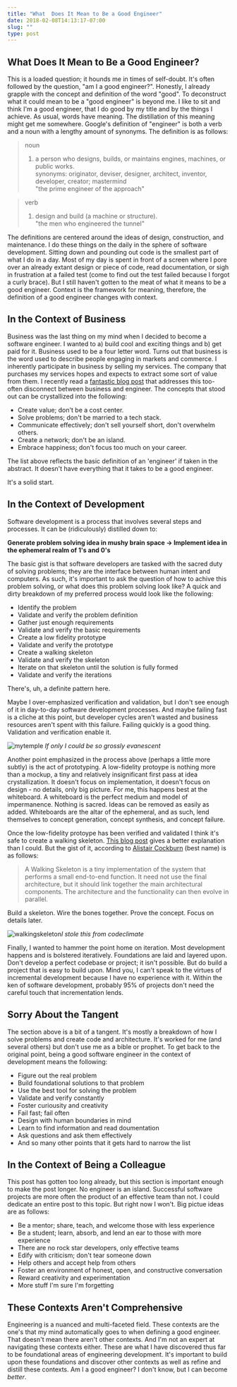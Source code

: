 ```yaml
---
title: "What  Does It Mean to Be a Good Engineer"
date: 2018-02-08T14:13:17-07:00
slug: ""
type: post
---
```


## What Does It Mean to Be a Good Engineer?

This is a loaded question; it hounds me in times of self-doubt. It's often followed by the question, "am I a good engineer?". Honestly, I already grapple with the concept and definition of the word "good". To deconstruct what it could mean to be a "good engineer" is beyond me. I like to sit and think I'm a good engineer, that I do good by my title and by the things I achieve. As usual, words have meaning. The distillation of this meaning might get me somewhere. Google's definition of "engineer" is both a verb and a noun with a lengthy amount of synonyms. The definition is as follows:

> noun  
> 1. a person who designs, builds, or maintains engines, machines, or public works.  
> synonyms:	originator, deviser, designer, architect, inventor, developer, creator; mastermind    
> "the prime engineer of the approach"

> verb  
> 1. design and build (a machine or structure).  
> "the men who engineered the tunnel"  

The definitions are centered around the ideas of design, construction, and maintenance. I do these things on the daily in the sphere of software development. Sitting down and pounding out code is the smallest part of what I do in a day. Most of my day is spent in front of a screen where I pore over an already extant design or piece of code, read documentation, or sigh in frustration at a failed test (come to find out the test failed because I forgot a curly brace). But I still haven't gotten to the meat of what it means to be a good engineer. Context is the framework for meaning, therefore, the definition of a good engineer changes with context.

## In the Context of Business

Business was the last thing on my mind when I decided to become a software engineer. I wanted to a) build cool and exciting things and b) get paid for it. Business used to be a four letter word. Turns out that business is the word used to describe people engaging in markets and commerce. I inherently participate in business by selling my services. The company that purchases my services hopes and expects to extract some sort of value from them. I recently read a [fantastic blog post][kalzumeus] that addresses this too-often disconnect between business and engineer. The concepts that stood out can be crystallized into the following:

- Create value; don't be a cost center.
- Solve problems; don't be married to a tech stack.
- Communicate effectively; don't sell yourself short, don't overwhelm others.
- Create a network; don't be an island.
- Embrace happiness; don't focus too much on your career.

The list above reflects the basic definition of an 'engineer' if taken in the abstract. It doesn't have everything that it takes to be a good engineer. 

It's a solid start. 

## In the Context of Development

Software development is a process that involves several steps and processes. It can be (ridiculously) distilled down to:

**Generate problem solving idea in mushy brain space -> Implement idea in the ephemeral realm of 1's and 0's**

The basic gist is that software developers are tasked with the sacred duty of solving problems; they are the interface between human intent and computers. As such, it's important to ask the question of how to achive this problem solving, or what does this problem solving look like? A quick and dirty breakdown of my preferred process would look like the following:

- Identify the problem
- Validate and verify the problem definition
- Gather just enough requirements
- Validate and verify the basic requirements
- Create a low fidelity prototype
- Validate and verify the prototype
- Create a walking skeleton
- Validate and verify the skeleton
- Iterate on that skeleton until the solution is fully formed
- Validate and verify the iterations 

There's, uh, a definite pattern here. 

Maybe I over-emphasized verification and validation, but I don't see enough of it in day-to-day software development processes. And maybe failing fast is a cliche at this point, but developer cycles aren't wasted and business resources aren't spent with this failure. Failing quickly is a good thing. Validation and verification enable it.

![mytemple][whiteboard]
*If only I could be so grossly evanescent*

Another point emphasized in the process above (perhaps a little more subtly) is the act of prototyping. A low-fidelity protoype is nothing more than a mockup, a tiny and relatively insignificant first pass at idea crystallization. It doesn't focus on implementation, it doesn't focus on design - no details, only big picture. For me, this happens best at the whiteboard. A whiteboard is the perfect medium and model of impermanence. Nothing is sacred. Ideas can be removed as easily as added. Whiteboards are the altar of the ephemeral, and as such, lend themselves to concept generation, concept synthesis, and concept failure.

Once the low-fidelity protoype has been verified and validated I think it's safe to create a walking skeleton. [This blog post][codeclimate] gives a better explanation than I could. But the gist of it, according to [Alistair Cockburn][cockburn] (best name) is as follows:

> A Walking Skeleton is a tiny implementation of the system that performs a small end-to-end function. It need not use the final architecture, but it should link together the main architectural components. The architecture and the functionality can then evolve in parallel.

Build a skeleton. Wire the bones together. Prove the concept. Focus on details later.

![walkingskeleton][skellyman]*I stole this from codeclimate*

Finally, I wanted to hammer the point home on iteration. Most development happens and is bolstered iteratively. Foundations are laid and layered upon. Don't develop a perfect codebase or project; it isn't possible. But do build a project that is easy to build upon. Mind you, I can't speak to the virtues of incremental development because I have no experience with it. Within the ken of software development, probably 95% of projects don't need the careful touch that incrementation lends.  

## Sorry About the Tangent

The section above is a bit of a tangent. It's mostly a breakdown of how I solve problems and create code and architecture. It's worked for me (and several others) but don't use me as a bible or prophet. To get back to the original point, being a good software engineer in the context of development means the following:

- Figure out the real problem
- Build foundational solutions to that problem
- Use the best tool for solving the problem
- Validate and verify constantly
- Foster curiousity and creativity
- Fail fast; fail often
- Design with human boundaries in mind
- Learn to find information and read doumentation
- Ask questions and ask them effectively
- And so many other points that it gets hard to narrow the list

## In the Context of Being a Colleague

This post has gotten too long already, but this section is important enough to make the post longer. No engineer is an island. Successful software projects are more often the product of an effective team than not. I could dedicate an entire post to this topic. But right now I won't. Big pictue ideas are as follows:

- Be a mentor; share, teach, and welcome those with less experience
- Be a student; learn, absorb, and lend an ear to those with more experience
- There are no rock star developers, only effective teams
- Edify with criticism; don't tear someone down
- Help others and accept help from others
- Foster an environment of honest, open, and constructive conversation
- Reward creativity and experimentation
- More stuff I'm sure I'm forgetting

## These Contexts Aren't Comprehensive

Engineering is a nuanced and multi-faceted field. These contexts are the one's that my mind automatically goes to when defining a good engineer. That doesn't mean there aren't other contexts. And I'm not an expert at navigating these contexts either. These are what I have discovered thus far to be foundational areas of engineering development. It's important to build upon these foundations and discover other contexts as well as refine and distill these contexts. Am I a good engineer? I don't know, but I can become _better_.

[kalzumeus]: http://www.kalzumeus.com/2011/10/28/dont-call-yourself-a-programmer/
[whiteboard]: /images/whiteboard.jpg
[codeclimate]: https://codeclimate.com/blog/kickstart-your-next-project-with-a-walking-skeleton/
[cockburn]: http://alistair.cockburn.us/
[skellyman]: /images/skellyman.gif
